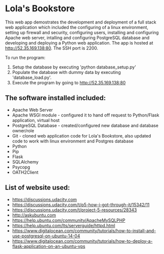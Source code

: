 # Lola's Bookstore
This web app demostrates the development and deployment of a full stack web application which included the configuring of a linux environment, setting up firewall and security, configuring users, installing and configuring Apache web server, intalling and configuring PostgreSQL database and developing and deploying a Python web application. The app is hosted at http://52.35.169.138:80.  The SSH port is 2200.

To run the program:
1. Setup the database by executing 'python database_setup.py'
2. Populate the database with dummy data by executing 'database_load.py'.
3. Execute the program by going to http://52.35.169.138:80


## The software installed included:
- Apache Web Server
- Apache WSGI module - configured it to hand off request to Python/Flask application, virtual host
- PostgreSQL Database - created/configured new database and database owner/role
- Git - cloned web application code for Lola's Bookstore, also updated code to work with linux environment and Postgres database
- Python
- Pip
- Flask
- SQLAlchemy
- Psycopg
- OATH2Client


## List of website used:
- https://discussions.udacity.com
- https://discussions.udacity.com/t/p5-how-i-got-through-it/15342/11
- https://discussions.udacity.com/t/project-5-resources/28343
- http://askubuntu.com
- https://help.ubuntu.com/community/ApacheMySQLPHP
- https://help.ubuntu.com/lts/serverguide/httpd.html
- https://www.digitalocean.com/community/tutorials/how-to-install-and-use-postgresql-on-ubuntu-14-04
- https://www.digitalocean.com/community/tutorials/how-to-deploy-a-flask-application-on-an-ubuntu-vps

